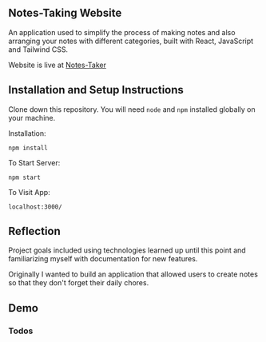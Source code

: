 ## Notes-Taking Website

An application used to simplify the process of making notes and also arranging your notes with different categories, built with React, JavaScript and Tailwind CSS.

Website is live at [Notes-Taker](https://notes-takingapp.herokuapp.com/Home)

## Installation and Setup Instructions

Clone down this repository. You will need `node` and `npm` installed globally on your machine.

Installation:

`npm install`

To Start Server:

`npm start`

To Visit App:

`localhost:3000/`

## Reflection

Project goals included using technologies learned up until this point and familiarizing myself with documentation for new features.

Originally I wanted to build an application that allowed users to create notes so that they don't forget their daily chores.

## Demo
### Todos
